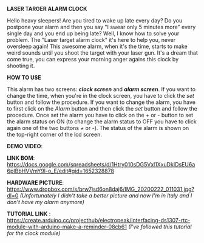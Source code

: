 **LASER TARGER ALARM CLOCK**

Hello heavy sleepers! Are you tired to wake up late every day? Do you postpone your alarm and then you say "I swear only 5 minutes more"
every single day and you end up being late? Well, I know how to solve your problem. The "Laser target alarm clock" it's here to help you, 
never oversleep again! This awesome alarm, when it's the time, starts to make weird sounds until you shoot the target with your laser gun. It's a dream that come true, you can express your morning anger agains this clock by shooting it. 

**HOW TO USE**

This alarm has two screens: ***clock screen*** and ***alarm screen***. 
If you want to change the time, when you're in the clock screen, you have to click the *set* button and follow the procedure. If you want to change the alarm, you have to first click on the *Alarm* button and then click the *set* button and follow the procedure. Once set the alarm you have to click on the *+* or *-* button to set the alarm status on ON (to change the alarm status to OFF you have to click again one of the two buttons *+* or *-*). The status of the alarm is shown on the top-right corner of the lcd screen.

**DEMO VIDEO**: 

**LINK BOM**: https://docs.google.com/spreadsheets/d/1Htry010sDG5Vxl1XxuDkIDsEU6a6pIBbHVVmY9l-o_E/edit#gid=1652328878

**HARDWARE PICTURE**: https://www.dropbox.com/s/brw7jsd6on8daj6/IMG_20200222_011031.jpg?dl=0 
*(Unfortunately I didn't take a better picture and now I'm in Italy and I don't have my alarm anymore)*

**TUTORIAL LINK** : https://create.arduino.cc/projecthub/electropeak/interfacing-ds1307-rtc-module-with-arduino-make-a-reminder-08cb61
*(I've followed this tutorial for the clock module)*



